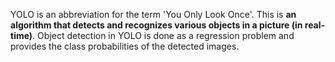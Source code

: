 YOLO is an abbreviation for the term 'You Only Look Once'. This is **an algorithm that detects and recognizes various objects in a picture (in real-time)**. Object detection in YOLO is done as a regression problem and provides the class probabilities of the detected images.